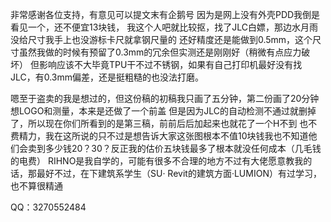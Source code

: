 非常感谢各位支持，有意见可以提文末有企鹅号
因为是网上没有外壳PDD我倒是看见一个，还不便宜13块钱，
我这个人吧就比较抠，找了JLC白嫖，那边水月雨没给尺寸我手上也没游标卡尺就拿钢尺量的
还好精度还是能做到0.5mm，这个尺寸虽然我做的时候有预留了0.3mm的冗余但实测还是刚刚好（稍微有点应力破坏）
但影响应该不大毕竟TPU干不过不锈钢，如果有自己打印机最好没有找JLC，有0.3mm偏差，还是挺粗糙的也没法打磨。


嗯至于盗卖的我是想过的，但这份稿的初稿我只画了五分钟，第二份画了20分钟想LOGO和测量，本来是还做了一个前盖
但是因为JLC的自动检测不通过就删掉了，所以现在你们所看到的是第三稿，前前后后加起来也就花了一个H不到
也不费精力，我在这所说的只不过是想告诉大家这张图根本不值10块钱我也不知道他们会卖到多少钱20？30？反正我的估价五块钱最多了根本就没任何成本（几毛钱的电费）
RIHNO是我自学的，可能有很多不合理的地方不过有大佬愿意教我的话，那最好不过，在下建筑系学生（SU·  Revit的建筑方面·LUMION）有过学习，也不算很精通

QQ：3270552484
